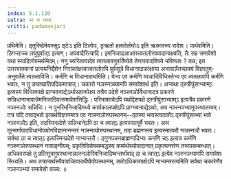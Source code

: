```yaml
---
index: 5.1.120
sutra: आ च त्वात्‌
vritti: padamanjari
---
```


 प्रथिमेति। ठ्तुरिष्ठेमेयस्सुऽ ठ्टेःऽ इति टिलोपः, ठ्रऋतो हलादेर्लघोःऽ इति ऋकारस्य रादेशः। पार्थवमिति। ठिगन्ताच्च लघुपूर्वात्ऽ इत्यण्। अपवादैरित्यादि। इमनिजादआआस्त्वतलोरपवादान्वक्ष्यति, तैः सह समावेशो यथा स्यादित्येवमर्थमिदम्। ननु स्वरितत्वादेव त्वतलावनुवर्तिष्येते तेनापवादविषये भविष्यतः ? तन्न; इत उतरवाक्यानां प्रत्ययनिर्द्देशेन निराकांक्षत्वात्वतलोरपि पूर्वसूत्रे विधानादाकांक्षाया अभावान्नैतच्छक्यं विज्ञातुम्-अनुवर्तेते त्वतलाविति। कर्मणि च विधानाराथमिति। येभ्य एव कर्मणि ष्यञादिविधिस्तेभ्य एव त्वतलावपि कर्मणि भवतः, न तु ङ्याप्प्रातिपदिकमात्रात्। चकारो नञस्नञ्ब्यामपि समावेशार्थ इति। अन्यथा ठ्स्त्रीपुंसाभ्याम्ऽ इत्यस्य विधित्वपक्षे प्राग्भवनाद्येऽर्थास्तानपेक्ष्य तत्रैव प्रदेशे नञ्स्नञोर्विधानादत्र प्रकरणे सन्निधानाभावान्नेमनिजादिवत्समावेशसिद्धिः। परिभाषात्वेऽपि यथोद्देशपक्षे ठ्स्त्रीपुंसाभ्याम्ऽ इत्यत्रैव प्रकरणे नञ्स्नञोः सन्निधिः। न पुनरिमनिजादिमध्ये कार्यकालपक्षेऽपि प्राग्भवनाद्येऽर्थाः, तत्र नञ्स्नञ्भ्यामुपस्थातव्यम्। तत्र यदि तावद्भावे इत्यर्थविज्ञानमात्र एव नञ्स्नञोरुपस्थानम्--ठ्तस्य भावस्त्वतलौऽ ठ्स्त्रीपुंसाभ्यां भावे नञ्स्नञौऽ इति, तदस्मिन्प्रदेशे सन्निधानेऽपि ठा च त्वात्ऽ इत्यस्मात्पूर्वै भवतः। अथ तूत्सर्गापादविधानोपयोगविज्ञानानन्तरं नञ्स्नव्योरुपस्थानम्, तदा ब्रह्मणस्त्व इत्यस्मात्परौ नञस्नञौ भवतः। सर्वथा ठा च त्वात्ऽ इत्यस्मिन्प्रदेशे नाभ्यन्तरौ। ठ्गुणपचनब्राह्मणादिभ्यः कमणि चऽ इत्यत्र कर्मणि नञ्स्नञोरुपस्थानं नाशङ्नीयम्; प्रकृतिविसेषसम्बद्धस्य कर्मार्थस्योपादानात् प्रकृत्यन्तरेण तस्यासम्बन्धात्। अधिकारपक्षे तु प्रतिसूत्रमुपस्थानान्नञ्स्नञोरिमनिजादिष्वन्तर्भावाद् ठा च त्वात्ऽ इत्येव नञ्स्नञ्भ्यामपि समावेशः सिध्यति। अथ तत्राप्यर्थस्यैवावधित्वादर्थेष्वेवोपस्थानम्, ततोऽधिकारपक्षेऽपि नाभ्यन्तरत्वमिति सर्वथा चकारेणैव नञ्स्नञ्भ्यां समावेशो वाच्यः ॥